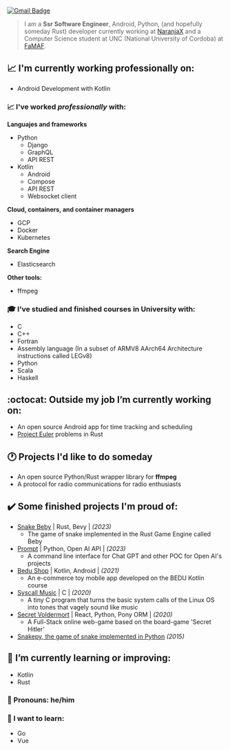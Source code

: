[![Gmail Badge](https://img.shields.io/badge/-agustinmarcelodominguez@gmail.com-c14438?style=flat-square&logo=Gmail&logoColor=white&link=mailto:agustinmarcelodominguez@gmail.com)](mailto:agustinmarcelodominguez@gmail.com)

> I am a **Ssr Software Engineer**, Android, Python, (and hopefully someday Rust) developer currently working at [NaranjaX](https://www.naranjax.com/) and a Computer Science student at UNC (National University of Cordoba) at [FaMAF](https://www.famaf.unc.edu.ar/).

## :chart_with_upwards_trend: 	I'm currently working  professionally on:
  - Android Development with Kotlin

### :chart_with_upwards_trend: I've worked *professionally* with:

**Languajes and frameworks**

- Python
  - Django
  - GraphQL
  - API REST
- Kotlin
  - Android
  - Compose
  - API REST
  - Websocket client

**Cloud, containers, and container managers**

- GCP
- Docker
- Kubernetes

**Search Engine**

- Elasticsearch

**Other tools:**

- ffmpeg

### :mortar_board: I've studied and finished courses in University with:

- C
- C++
- Fortran
- Assembly language (In a subset of ARMV8 AArch64 Architecture instructions called LEGv8)
- Python
- Scala
- Haskell

## :octocat: Outside my job I’m currently working on:
  - An open source Android app for time tracking and scheduling
  - [Project Euler](https://projecteuler.net/) problems in Rust

## 🕐 Projects I'd like to do someday
  - An open source Python/Rust wrapper library for **ffmpeg**
  - A protocol for radio communications for radio enthusiasts

## :heavy_check_mark: Some finished projects I'm proud of:
  - [Snake Beby](https://github.com/AgustinMDominguez/bevy-snake-rs) | Rust, Bevy | *(2023)*
    - The game of snake implemented in the Rust Game Engine called Beby
  - [Prompt](https://github.com/AgustinMDominguez/Prompt) | Python, Open AI API | *(2023)*
    - A command line interface for Chat GPT and other POC for Open AI's projects
  - [Bedu Shop](https://github.com/shirosweets/Proyecto-Bedu-Naranja-Kotlin) | Kotlin, Android | *(2021)*
    - An e-commerce toy mobile app developed on the BEDU Kotlin course
  - [Syscall Music](https://github.com/AgustinMDominguez/Syscall_Music) | C | *(2020)*
    - A tiny C program that turns the basic system calls of the Linux OS into tones that vagely sound like music
  - [Secret Voldermort](https://github.com/shirosweets/Secret-Voldemort-20) | React, Python, Pony ORM | *(2020)*
    - A Full-Stack online web-game based on the board-game 'Secret Hitler'
  - [Snakepy, the game of snake implemented in Python](https://github.com/AgustinMDominguez/Snake_Python) *(2015)*

## :seedling: I’m currently learning or improving:
  - Kotlin
  - Rust

### :wave: Pronouns: he/him

### :rainbow: I want to learn:
  - Go
  - Vue
